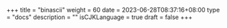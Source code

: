 +++
title = "binascii"
weight = 60
date = 2023-06-28T08:37:16+08:00
type = "docs"
description = ""
isCJKLanguage = true
draft = false
+++